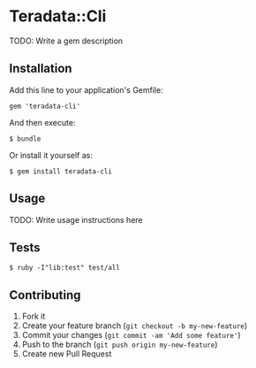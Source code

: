 # Teradata::Cli

TODO: Write a gem description

## Installation

Add this line to your application's Gemfile:

    gem 'teradata-cli'

And then execute:

    $ bundle

Or install it yourself as:

    $ gem install teradata-cli

## Usage

TODO: Write usage instructions here

## Tests

    $ ruby -I"lib:test" test/all

## Contributing

1. Fork it
2. Create your feature branch (`git checkout -b my-new-feature`)
3. Commit your changes (`git commit -am 'Add some feature'`)
4. Push to the branch (`git push origin my-new-feature`)
5. Create new Pull Request
